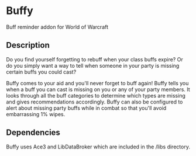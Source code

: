 # Buffy
Buff reminder addon for World of Warcraft

## Description
Do you find yourself forgetting to rebuff when your class buffs expire? Or do you simply want a way to tell when someone in your party is missing certain buffs you could cast?

Buffy comes to your aid and you'll never forget to buff again! Buffy tells you when a buff you can cast is missing on you or any of your party members. It looks through all the buff categories to determine which types are missing and gives recommendations accordingly. Buffy can also be configured to alert about missing party buffs while in combat so that you'll avoid embarrassing 1% wipes.

## Dependencies
Buffy uses Ace3 and LibDataBroker which are included in the /libs directory.
